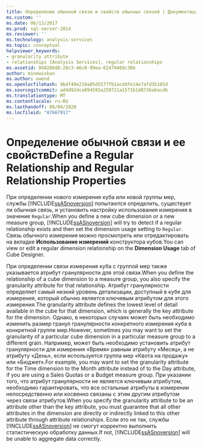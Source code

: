 ```yaml
---
title: Определение обычной связи и свойств обычных связей | Документация Майкрософт
ms.custom: ''
ms.date: 06/13/2017
ms.prod: sql-server-2014
ms.reviewer: ''
ms.technology: analysis-services
ms.topic: conceptual
helpviewer_keywords:
- granularity attribute
- relationships [Analysis Services], regular relationships
ms.assetid: 840280d8-20c3-46c0-99ea-62479469c36b
author: minewiskan
ms.author: owend
ms.openlocfilehash: 9b4f49e219a85d5577fb1acddfe14e7afd3b105d
ms.sourcegitcommit: ad4d92dce894592a259721a1571b1d8736abacdb
ms.translationtype: MT
ms.contentlocale: ru-RU
ms.lasthandoff: 08/04/2020
ms.locfileid: "87667917"
---
```

# <a name="define-a-regular-relationship-and-regular-relationship-properties"></a><span data-ttu-id="309da-102">Определение обычной связи и ее свойств</span><span class="sxs-lookup"><span data-stu-id="309da-102">Define a Regular Relationship and Regular Relationship Properties</span></span>
  <span data-ttu-id="309da-103">При определении нового измерения куба или новой группы мер, службы [!INCLUDE[ssASnoversion](../../includes/ssasnoversion-md.md)] попытаются определить, существует ли обычная связь, и установить настройку использования измерения в значение `Regular`.</span><span class="sxs-lookup"><span data-stu-id="309da-103">When you define a new cube dimension or a new measure group, [!INCLUDE[ssASnoversion](../../includes/ssasnoversion-md.md)] will try to detect if a regular relationship exists and then set the dimension usage setting to `Regular`.</span></span> <span data-ttu-id="309da-104">Связь обычного измерения можно просмотреть или отредактировать на вкладке **Использование измерений** конструктора кубов.</span><span class="sxs-lookup"><span data-stu-id="309da-104">You can view or edit a regular dimension relationship on the **Dimension Usage** tab of Cube Designer.</span></span>  
  
 <span data-ttu-id="309da-105">При определении связи измерения куба с группой мер также указывается атрибут гранулярности для этой связи.</span><span class="sxs-lookup"><span data-stu-id="309da-105">When you define the relationship of a cube dimension to a measure group, you also specify the granularity attribute for that relationship.</span></span> <span data-ttu-id="309da-106">Атрибут гранулярности определяет самый низкий уровень детализации, доступный в кубе для измерения, который обычно является ключевым атрибутом для этого измерения.</span><span class="sxs-lookup"><span data-stu-id="309da-106">The granularity attribute defines the lowest level of detail available in the cube for that dimension, which is generally the key attribute for the dimension.</span></span> <span data-ttu-id="309da-107">Однако, в некоторых случаях может быть необходимо изменить размер гранул гранулярности конкретного измерения куба в конкретной группе мер.</span><span class="sxs-lookup"><span data-stu-id="309da-107">However, sometimes you may want to set the granularity of a particular cube dimension in a particular measure group to a different grain.</span></span> <span data-ttu-id="309da-108">Например, может быть необходимо установить атрибут гранулярности для измерения «Время» равным атрибуту «Месяц», а не атрибуту «День», если используется группа мер «Квота на продажу» или «Бюджет».</span><span class="sxs-lookup"><span data-stu-id="309da-108">For example, you may want to set the granularity attribute for the Time dimension to the Month attribute instead of to the Day attribute, if you are using a Sales Quotas or a Budget measure group.</span></span> <span data-ttu-id="309da-109">При указании того, что атрибут гранулярности не является ключевым атрибутом, необходимо гарантировать, что все остальные атрибуты в измерении непосредственно или косвенно связаны с этим другим атрибутом через связи атрибутов.</span><span class="sxs-lookup"><span data-stu-id="309da-109">When you specify the granularity attribute to be an attribute other than the key attribute, you must guarantee that all other attributes in the dimension are directly or indirectly linked to this other attribute through attribute relationships.</span></span> <span data-ttu-id="309da-110">Если это не так, службы [!INCLUDE[ssASnoversion](../../includes/ssasnoversion-md.md)] не смогут корректно выполнить статистическую обработку данных.</span><span class="sxs-lookup"><span data-stu-id="309da-110">If not, [!INCLUDE[ssASnoversion](../../includes/ssasnoversion-md.md)] will be unable to aggregate data correctly.</span></span>  
  
  
